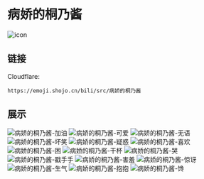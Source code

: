 # 病娇的桐乃酱
![icon](https://emoji.shojo.cn/bili/src/病娇的桐乃酱/icon.png)
## 链接
Cloudflare:
```
https://emoji.shojo.cn/bili/src/病娇的桐乃酱
```
## 展示
![病娇的桐乃酱-加油](https://emoji.shojo.cn/bili/src/病娇的桐乃酱/病娇的桐乃酱-加油.png)
![病娇的桐乃酱-可爱](https://emoji.shojo.cn/bili/src/病娇的桐乃酱/病娇的桐乃酱-可爱.png)
![病娇的桐乃酱-无语](https://emoji.shojo.cn/bili/src/病娇的桐乃酱/病娇的桐乃酱-无语.png)
![病娇的桐乃酱-坏笑](https://emoji.shojo.cn/bili/src/病娇的桐乃酱/病娇的桐乃酱-坏笑.png)
![病娇的桐乃酱-疑惑](https://emoji.shojo.cn/bili/src/病娇的桐乃酱/病娇的桐乃酱-疑惑.png)
![病娇的桐乃酱-喜欢](https://emoji.shojo.cn/bili/src/病娇的桐乃酱/病娇的桐乃酱-喜欢.png)
![病娇的桐乃酱-困](https://emoji.shojo.cn/bili/src/病娇的桐乃酱/病娇的桐乃酱-困.png)
![病娇的桐乃酱-干杯](https://emoji.shojo.cn/bili/src/病娇的桐乃酱/病娇的桐乃酱-干杯.png)
![病娇的桐乃酱-哭](https://emoji.shojo.cn/bili/src/病娇的桐乃酱/病娇的桐乃酱-哭.png)
![病娇的桐乃酱-戳手手](https://emoji.shojo.cn/bili/src/病娇的桐乃酱/病娇的桐乃酱-戳手手.png)
![病娇的桐乃酱-害羞](https://emoji.shojo.cn/bili/src/病娇的桐乃酱/病娇的桐乃酱-害羞.png)
![病娇的桐乃酱-惊讶](https://emoji.shojo.cn/bili/src/病娇的桐乃酱/病娇的桐乃酱-惊讶.png)
![病娇的桐乃酱-生气](https://emoji.shojo.cn/bili/src/病娇的桐乃酱/病娇的桐乃酱-生气.png)
![病娇的桐乃酱-抱抱](https://emoji.shojo.cn/bili/src/病娇的桐乃酱/病娇的桐乃酱-抱抱.png)
![病娇的桐乃酱-馋](https://emoji.shojo.cn/bili/src/病娇的桐乃酱/病娇的桐乃酱-馋.png)
